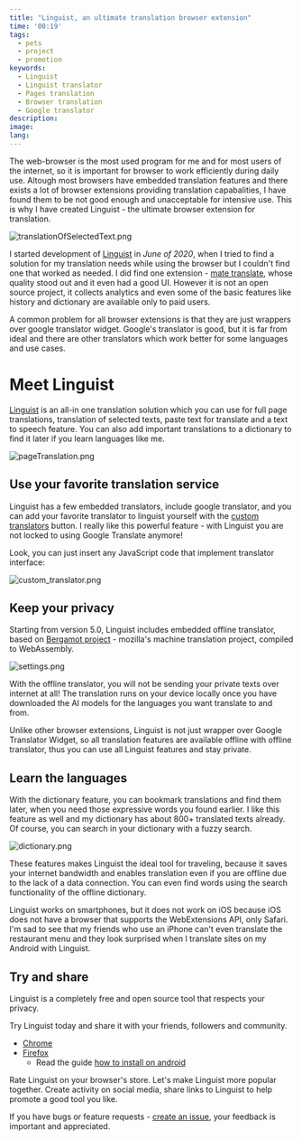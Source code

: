 ```yaml
---
title: "Linguist, an ultimate translation browser extension"
time: '00:19'
tags:
  - pets
  - project
  - promotion
keywords:
  - Linguist
  - Linguist translator
  - Pages translation
  - Browser translation
  - Google translator
description:
image:
lang:
---
```


The web-browser is the most used program for me and for most users of the internet, so it is important for browser to work efficiently during daily use. Altough most browsers have embedded translation features and there exists a lot of browser extensions providing translation capabalities, I have found them to be not good enough and unacceptable for intensive use. This is why I have created Linguist - the ultimate browser extension for translation.

![translationOfSelectedText.png](./translationOfSelectedText.png)

I started development of [Linguist](https://github.com/translate-tools/linguist) in *June of 2020*, when I tried to find a solution for my translation needs while using the browser but I couldn't find one that worked as needed. I did find one extension - [mate translate](https://gikken.co/mate-translate/), whose quality stood out and it even had a good UI. However it is not an open source project, it collects analytics and even some of the basic features like history and dictionary are available only to paid users.

A common problem for all browser extensions is that they are just wrappers over google translator widget. Google's translator is good, but it is far from ideal and there are other translators which work better for some languages and use cases.


# Meet Linguist

[Linguist](https://github.com/translate-tools/linguist) is an all-in one translation solution which you can use for full page translations, translation of selected texts, paste text for translate and a text to speech feature. You can also add important translations to a dictionary to find it later if you learn languages like me.

![pageTranslation.png](./pageTranslation.png)

## Use your favorite translation service

Linguist has a few embedded translators, include google translator, and you can add your favorite translator to linguist yourself with the [custom translators](https://github.com/translate-tools/linguist/blob/bcc8c471fdede42b6bbc541144eb89a93587f605/docs/CustomTranslator.md) button. I really like this powerful feature - with Linguist you are not locked to using Google Translate anymore!

Look, you can just insert any JavaScript code that implement translator interface:

![custom_translator.png](./custom_translator.png)

## Keep your privacy

Starting from version 5.0, Linguist includes embedded offline translator, based on [Bergamot project](https://github.com/browsermt/bergamot-translator) - mozilla's machine translation project, compiled to WebAssembly.

![settings.png](./settings.png)

With the offline translator, you will not be sending your private texts over internet at all! The translation runs on your device locally once you have downloaded the AI models for the languages you want translate to and from.

Unlike other browser extensions, Linguist is not just wrapper over Google Translator Widget, so all translation features are available offline with offline translator, thus you can use all Linguist features and stay private.

## Learn the languages

With the dictionary feature, you can bookmark translations and find them later, when you need those expressive words you found earlier. I like this feature as well and my dictionary has about 800+ translated texts already. Of course, you can search in your dictionary with a fuzzy search.

![dictionary.png](./dictionary.png)

These features makes Linguist the ideal tool for traveling, because it saves your internet bandwidth and enables translation even if you are offline due to the lack of a data connection. You can even find words using the search functionality of the offline dictionary.

Linguist works on smartphones, but it does not work on iOS because iOS does not have a browser that supports the WebExtensions API, only Safari. I'm sad to see that my friends who use an iPhone can't even translate the restaurant menu and they look surprised when I translate sites on my Android with Linguist.

## Try and share

Linguist is a completely free and open source tool that respects your privacy.

Try Linguist today and share it with your friends, followers and community.
- [Chrome](https://chrome.google.com/webstore/detail/gbefmodhlophhakmoecijeppjblibmie)
- [Firefox](https://addons.mozilla.org/addon/linguist-translator/)
  - Read the guide [how to install on android](https://github.com/translate-tools/linguist#android)

Rate Linguist on your browser's store. Let's make Linguist more popular together. Create activity on social media, share links to Linguist to help promote a good tool you like.

If you have bugs or feature requests - [create an issue](https://github.com/translate-tools/linguist/issues/new), your feedback is important and appreciated.
